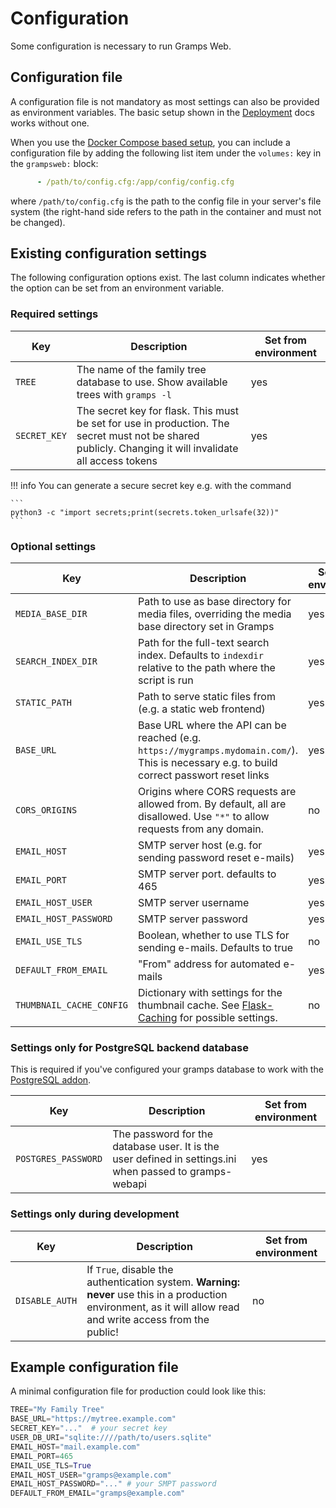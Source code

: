 # Configuration

Some configuration is necessary to run Gramps Web.

## Configuration file

A configuration file is not mandatory as most settings can also be provided as environment variables. The basic setup shown in the [Deployment](Deployment.md) docs works without one. 

When you use the [Docker Compose based setup](Deployment.md), you can include a configuration file by adding the following list item under the `volumes:` key in the `grampsweb:` block:

```yaml
      - /path/to/config.cfg:/app/config/config.cfg
```
where `/path/to/config.cfg` is the path to the config file in your server's file system (the right-hand side refers to the path in the container and must not be changed).

## Existing configuration settings
The following configuration options exist. The last column indicates whether the option can be set from an environment variable.

### Required settings

Key | Description | Set from environment
----|-------------|---------------------
`TREE` | The name of the family tree database to use. Show available trees with `gramps -l` | yes
`SECRET_KEY` | The secret key for flask. This must be set for use in production. The secret must not be shared publicly. Changing it will invalidate all access tokens | yes

!!! info
    You can generate a secure secret key e.g. with the command

    ```
    python3 -c "import secrets;print(secrets.token_urlsafe(32))"
    ```

### Optional settings

Key | Description | Set from environment
----|-------------|---------------------
`MEDIA_BASE_DIR` | Path to use as base directory for media files, overriding the media base directory set in Gramps | yes
`SEARCH_INDEX_DIR` | Path for the full-text search index. Defaults to `indexdir` relative to the path where the script is run | yes
`STATIC_PATH` | Path to serve static files from (e.g. a static web frontend) | yes
`BASE_URL` | Base URL where the API can be reached (e.g. `https://mygramps.mydomain.com/`). This is necessary e.g. to build correct passwort reset links | yes
`CORS_ORIGINS` | Origins where CORS requests are allowed from. By default, all are disallowed. Use `"*"` to allow requests from any domain. | no
`EMAIL_HOST` | SMTP server host (e.g. for sending password reset e-mails) | yes
`EMAIL_PORT` | SMTP server port. defaults to 465 | yes
`EMAIL_HOST_USER` | SMTP server username | yes
`EMAIL_HOST_PASSWORD` | SMTP server password | yes
`EMAIL_USE_TLS` | Boolean, whether to use TLS for sending e-mails. Defaults to true  | no
`DEFAULT_FROM_EMAIL` | "From" address for automated e-mails | yes
`THUMBNAIL_CACHE_CONFIG` | Dictionary with settings for the thumbnail cache. See [Flask-Caching](https://flask-caching.readthedocs.io/en/latest/) for possible settings. | no

### Settings only for PostgreSQL backend database
This is required if you've configured your gramps database to work with the [PostgreSQL addon](https://gramps-project.org/wiki/index.php/Addon:PostgreSQL).

Key | Description | Set from environment
----|-------------|---------------------
`POSTGRES_PASSWORD` | The password for the database user. It is the user defined in settings.ini when passed to gramps-webapi | yes

### Settings only during development

Key | Description | Set from environment
----|-------------|---------------------
`DISABLE_AUTH` | If `True`, disable the authentication system. **Warning: never** use this in a production environment, as it will allow read and write access from the public! | no

## Example configuration file

A minimal configuration file for production could look like this:
```python
TREE="My Family Tree"
BASE_URL="https://mytree.example.com"
SECRET_KEY="..."  # your secret key
USER_DB_URI="sqlite:////path/to/users.sqlite"
EMAIL_HOST="mail.example.com"
EMAIL_PORT=465
EMAIL_USE_TLS=True
EMAIL_HOST_USER="gramps@example.com"
EMAIL_HOST_PASSWORD="..." # your SMPT password
DEFAULT_FROM_EMAIL="gramps@example.com"
```
